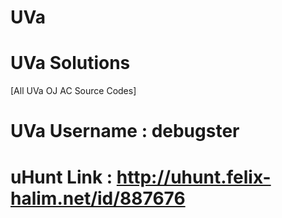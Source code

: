# UVa
# UVa Solutions


[All UVa OJ AC Source Codes]


# UVa Username  : debugster
# uHunt Link    : http://uhunt.felix-halim.net/id/887676
